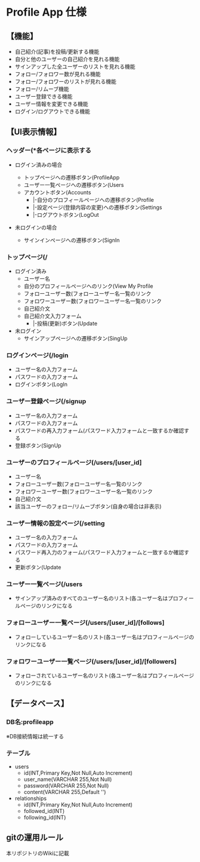 # Profile App 仕様

## 【機能】
* 自己紹介(記事)を投稿/更新する機能
* 自分と他のユーザーの自己紹介を見れる機能
* サインアップした全ユーザーのリストを見れる機能
* フォロー/フォロワー数が見れる機能
* フォロー/フォロワーのリストが見れる機能
* フォロー/リムーブ機能
* ユーザー登録できる機能
* ユーザー情報を変更できる機能
* ログイン/ログアウトできる機能

## 【UI表示情報】

### ヘッダー(*各ページに表示する
* ログイン済みの場合
	* トップページへの遷移ボタン(ProfileApp
	* ユーザー一覧ページへの遷移ボタン(Users
	* アカウントボタン(Accounts
		* |-自分のプロフィールページへの遷移ボタン(Profile
		* |-設定ページ(登録内容の変更)への遷移ボタン(Settings
		* |-ログアウトボタン(LogOut
		
* 未ログインの場合
	* サインインページへの遷移ボタン(SignIn

### トップページ(/
* ログイン済み
	* ユーザー名
	* 自分のプロフィールページへのリンク(View My Profile
	* フォローユーザー数(フォローユーザー名一覧のリンク
	* フォロワーユーザー数(フォロワーユーザー名一覧のリンク
	* 自己紹介文
	* 自己紹介文入力フォーム
		* |-投稿(更新)ボタン(Update
* 未ログイン
	* サインアップページへの遷移ボタン(SingUp

### ログインページ(/login
* ユーザー名の入力フォーム
* パスワードの入力フォーム
* ログインボタン(LogIn

### ユーザー登録ページ(/signup
* ユーザー名の入力フォーム
* パスワードの入力フォーム
* パスワードの再入力フォーム(パスワード入力フォームと一致するか確認する
* 登録ボタン(SignUp

### ユーザーのプロフィールページ(/users/[user_id]
* ユーザー名
* フォローユーザー数(フォローユーザー名一覧のリンク
* フォロワーユーザー数(フォロワーユーザー名一覧のリンク
* 自己紹介文
* 該当ユーザーのフォロー/リムーブボタン(自身の場合は非表示)

### ユーザー情報の設定ページ(/setting
* ユーザー名の入力フォーム
* パスワードの入力フォーム
* パスワード再入力のフォーム(パスワード入力フォームと一致するか確認する
* 更新ボタン(Update

### ユーザー一覧ページ(/users
* サインアップ済みのすべてのユーザー名のリスト(各ユーザー名はプロフィールページのリンクになる

### フォローユーザー一覧ページ(/users/[user_id]/[follows]
* フォローしているユーザー名のリスト(各ユーザー名はプロフィールページのリンクになる

### フォロワーユーザー一覧ページ(/users/[user_id]/[followers]
* フォローされているユーザー名のリスト(各ユーザー名はプロフィールページのリンクになる

## 【データベース】

### DB名:profileapp
※DB接続情報は統一する

### テーブル
* users
	*    id(INT,Primary Key,Not Null,Auto Increment)
	*    user_name(VARCHAR 255,Not Null)
	*    password(VARCHAR 255,Not Null)
	*    content(VARCHAR 255,Default '')
* relationships
	* id(INT,Primary Key,Not Null,Auto Increment)
	* followed_id(INT)
	* following_id(INT)

## gitの運用ルール
本リポジトリのWikiに記載